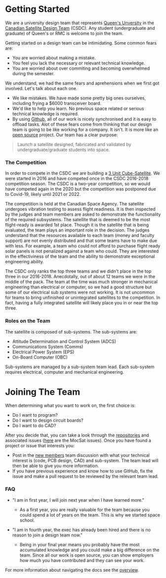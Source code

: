 # Getting Started
We are a university design team that represents [Queen's Unversity](https://www.queensu.ca/)
in the [Canadian Satellite Design Team](https://www.csdcms.ca/) (CSDC). Any
student (undergraduate and graduate) of Queen's or RMC is welcome to join the
team.

Getting started on a design team can be intimidating. Some common fears are:
  * You are worried about making a mistake.
  * You feel you lack the necessary or relevant technical knowledge.
  * You are worried about over commiting and becoming overwhelmed during the
     semester.

We understand, we had the same fears and aprehensions when we first got involved.
Let's talk about each one.
  * We like mistakes. We have made some pretty big ones ourselves, including
    frying a $6000 transceiver board.
  * We'd like to help you learn. No previous space related or serious technical
    knowledge is required.
  * By using [Github](https://guides.github.com/activities/hello-world/), all of our work is nicely synchronised and it is easy to
    offload tasks.
Alot of these fears come from thinking that our design team is going to be like
working for a company. It isn't. It is more like an
[open source](https://en.wikipedia.org/wiki/Open_source) project. Our team has
a clear purpose:
  > Launch a satellite designed, fabricated and validated by undergraduate/graduate students into space.

### The Competition
In order to compete in the CSDC we are building a [3 Unit Cube-Satellite](https://www.asc-csa.gc.ca/eng/satellites/cubesat/what-is-a-cubesat.asp).
We were started in 2016 and have competed once in the CSDC 2016-2018 competition
season. The CSDC is a two-year competition, so we would have competed again in
the 2020 but the competition was postponed due to Covid-19, likely until 2021 or
2022.

The competition is held at the Canadian Space Agency. The satellite undergoes
vibration testing to assess flight readiness. It is then inspected by the judges
and team members are asked to demonstrate the functionality of the required
subsystems. The satellite that is deemed to be the most flight-ready is awarded
1st place. Though it is the satellite that is being evaluated, the team plays an
important role in the decision. The judges understand that the resources available
to each team (money and faculty support) are not evenly distributed and that
some teams have to make due with less. For example, a team who could not afford
to purchase flight ready solar panels is not penalized against a team who could.
They are interested in the effectiviness of the team and the ability to
demonstrate exceptional engineering ability.

The CSDC only ranks the top three teams and we didn't place in the top three
in our 2016-2018. Anecdotally, out of about 12 teams we were in the middle of the
pack. The team at the time was much stronger in mechanical engineering than
electrical or computer, so we had a good structure but some of our electrical
sub systems were not working. It is not uncommon for teams to bring unfinished
or unintegrated satellites to the competition. In fact, having a fully integrated
satellite will likely place you in or near the top three.

### Roles on the Team
The satellite is composed of sub-systems. The sub-systems are:
  - Attitude Determination and Control System (ADCS)
  - Communications System (Comms)
  - Electrical Power System (EPS)
  - On-Board Computer (OBC)

Sub-systems are managed by a sub-system team lead. Each sub-system requires
electrical, computer and mechanical engineering.

# Joining The Team
When determining what you want to work on, the first choice is:
- Do I want to program?
- Do I want to design circuit boards?
- Do I want to do CAD?

After you decide that, you can take a look through the [repositories](https://github.com/queens-satellite-team)
and associated issues ([here](https://github.com/queens-satellite-team/moc-sat/issues) are the MocSat issues).
Once you have found a project or issue that interests you:
  - Post in the [new members](https://github.com/orgs/queens-satellite-team/teams/new-members)
    team discussion with what your technical interest is (code, PCB design, CAD)
    and sub-system. The team lead will then be able to give you more information.
  - If you have previous experience and know how to use GitHub, fix the issue
    and make a pull request to be reviewed by the relevant team lead.

### FAQ
  * "I am in first year, I will join next year when I have learned more."
    - As a first year, you are really valuable for the team because you could
      spend a lot of years on the team. This is why we started space school.

  * "I am in fourth year, the exec has already been hired and there is no reason
    to join a design team now."
    - Being in your final year means you probably have the most accumulated
      knowledge and you could make a big difference on the team. Since all our
      work is open source, you can show employers how much you have contributed
      and they can see your work.

For more information about navigating the docs see the [overview]().
